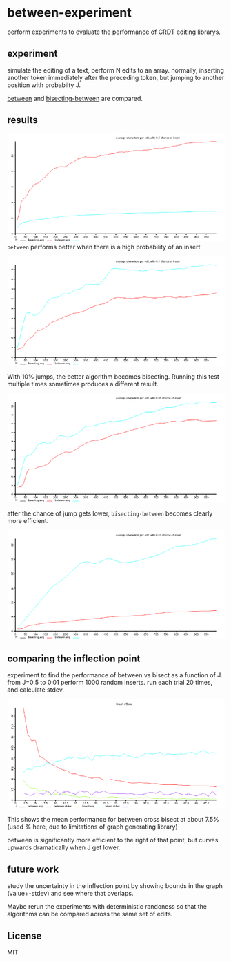 # between-experiment

perform experiments to evaluate the performance of CRDT editing
librarys.

## experiment

simulate the editing of a text, perform N edits to an array.
normally, inserting another token immediately after the preceding
token, but jumping to another position with probabilty J.

[between](https://github.com/dominictarr/between)
and [bisecting-between](https://github.com/noffle/bisecting-between)
are compared.

## results

![J=0.5, N=1000](./graphs/J_5.png)
`between` performs better when there is a high probability of an insert

![J=0.1, N=1000](./graphs/J_1.png)

With 10% jumps, the better algorithm becomes bisecting.
Running this test multiple times sometimes produces a different result.

![J=0.05, N=1000](./graphs/J_05.png)

after the chance of jump gets lower, `bisecting-between` becomes clearly more efficient.

![J=0.01, N=1000](./graphs/J_01.png)

## comparing the inflection point

experiment to find the performance of between vs bisect as a function of J.
from J=0.5 to 0.01 perform 1000 random inserts. run each trial 20 times,
and calculate stdev.

![J=(0.01-0.5) for bisect and between](./graphs/compare.png)

This shows the mean performance for between cross bisect at about 
7.5% (used % here, due to limitations of graph generating library)

between is significantly more efficient to the right of that point,
but curves upwards dramatically when J get lower.


## future work

study the uncertainty in the inflection point by showing bounds in the graph
(value+-stdev) and see where that overlaps.

Maybe rerun the experiments with deterministic randoness so that
the algorithms can be compared across the same set of edits.

## License

MIT



